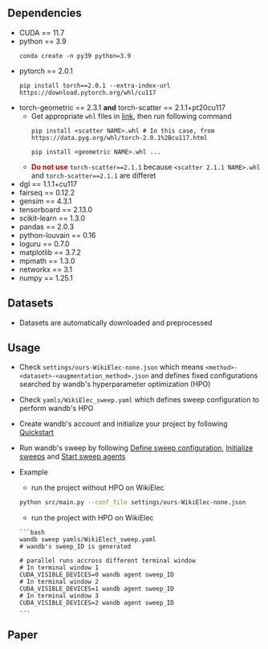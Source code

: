 ## Dependencies

- CUDA == 11.7
- python == 3.9
    ```shell
    conda create -n py39 python=3.9
    ```
- pytorch == 2.0.1
    ```shell
    pip install torch==2.0.1 --extra-index-url https://download.pytorch.org/whl/cu117
    ```
- torch-geometric == 2.3.1  **and**  torch-scatter == 2.1.1+pt20cu117
    - Get appropriate `whl` files in [link](https://data.pyg.org/whl/), then run following command
        ```shell
        pip install <scatter NAME>.whl # In this case, from https://data.pyg.org/whl/torch-2.0.1%2Bcu117.html

        pip install <geometric NAME>.whl ...
        ```
    - <font color=#cc0000>**Do not use**</font> `torch-scatter==2.1.1` because `<scatter 2.1.1 NAME>.whl` and `torch-scatter==2.1.1` are differet
- dgl == 1.1.1+cu117
- fairseq == 0.12.2
- gensim == 4.3.1
- tensorboard == 2.13.0
- scikit-learn == 1.3.0
- pandas == 2.0.3
- python-louvain == 0.16
- loguru == 0.7.0
- matplotlib == 3.7.2
- mpmath == 1.3.0
- networkx == 3.1
- numpy == 1.25.1

## Datasets
- Datasets are automatically downloaded and preprocessed

## Usage
- Check `settings/ours-WikiElec-none.json` which means `<method>-<dataset>-<augmentation_method>.json` and defines fixed configurations searched by wandb's hyperparameter optimization (HPO)
- Check `yamls/WikiElec_sweep.yaml` which defines sweep configuration to perform wandb's HPO
- Create wandb's account and initialize your project by following [Quickstart](https://docs.wandb.ai/quickstart)
- Run wandb's sweep by following [Define sweep configuration](https://docs.wandb.ai/guides/sweeps/define-sweep-configuration), [Initialize sweeps](https://docs.wandb.ai/guides/sweeps/initialize-sweeps) and [Start sweep agents](https://docs.wandb.ai/guides/sweeps/start-sweep-agents)
- Example
    - run the project without HPO on WikiElec
    ```bash
    python src/main.py --conf_file settings/ours-WikiElec-none.json
    ```

    - run the project with HPO on WikiElec
    ```
    ```bash
    wandb sweep yamls/WikiElect_sweep.yaml
    # wandb's sweep_ID is generated

    # parallel runs accross different terminal window
    # In terminal window 1
    CUDA_VISIBLE_DEVICES=0 wandb agent sweep_ID
    # In terminal window 2
    CUDA_VISIBLE_DEVICES=1 wandb agent sweep_ID
    # In terminal window 3
    CUDA_VISIBLE_DEVICES=2 wandb agent sweep_ID
    ...
    ```
## Paper